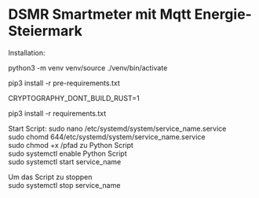 # DSMR Smartmeter mit Mqtt Energie-Steiermark

Installation: </br>

python3 -m venv venv/source ./venv/bin/activate </br>

pip3 install -r pre-requirements.txt </br>

CRYPTOGRAPHY_DONT_BUILD_RUST=1 </br>

pip3 install -r requirements.txt

Start Script:
sudo nano /etc/systemd/system/service_name.service </br>
sudo chomd 644/etc/systemd/system/service_name.service </br>
sudo chmod +x /pfad zu Python Script </br>
sudo systemctl enable Python Script </br>
sudo systemctl start service_name </br>

Um das Script zu stoppen </br>
sudo systemctl stop service_name
